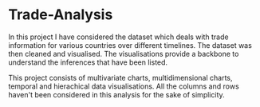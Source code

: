 # Trade-Analysis

In this project I have considered the dataset which deals with trade information for various countries over different timelines. The dataset was then cleaned and visualised. The visualisations provide a backbone to understand the inferences that have been listed.

This project consists of multivariate charts, multidimensional charts, temporal and hierachical data visualisations. All the columns and rows haven't been considered in this analysis for the sake of simplicity.
